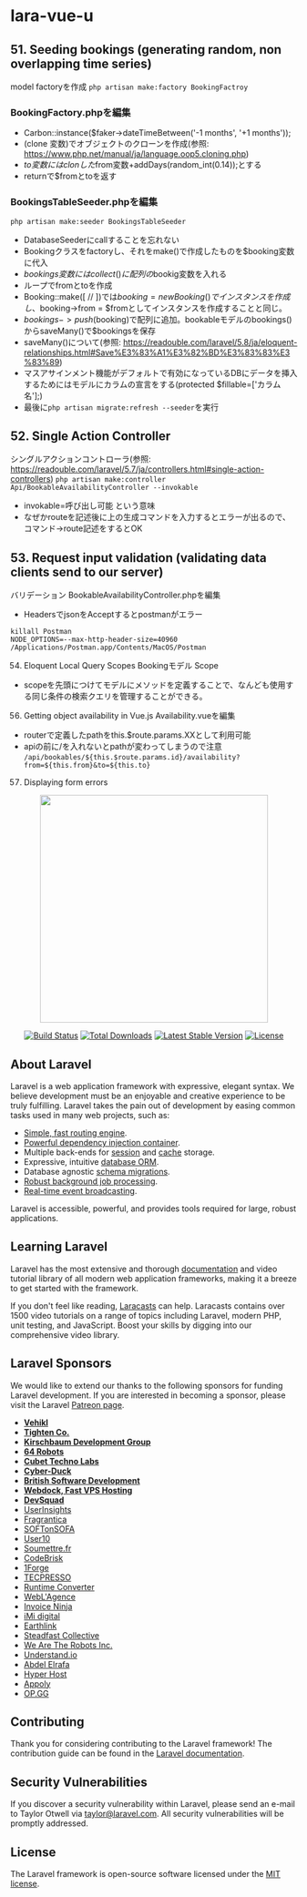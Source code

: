 
# lara-vue-u
## 51. Seeding bookings (generating random, non overlapping time series)
model factoryを作成 ```php artisan make:factory BookingFactroy```  
### BookingFactory.phpを編集
- Carbon::instance($faker->dateTimeBetween('-1 months', '+1 months'));
- (clone 変数)でオブジェクトのクローンを作成(参照: https://www.php.net/manual/ja/language.oop5.cloning.php)
- $to変数にはclonした$from変数+addDays(random_int(0.14));とする
- returnで$fromとtoを返す
### BookingsTableSeeder.phpを編集
```php artisan make:seeder BookingsTableSeeder```
- DatabaseSeederにcallすることを忘れない
- Bookingクラスをfactoryし、それをmake()で作成したものを$booking変数に代入
- $bookings変数にはcollect()に配列の$bookig変数を入れる 
- ループでfromとtoを作成
- Booking::make([ // ])では$booking = new Booking()でインスタンスを作成し、$booking->from = $fromとしてインスタンスを作成することと同じ。
- $bookings->push($booking)で配列に追加。bookableモデルのbookings()からsaveMany()で$bookingsを保存
- saveMany()について(参照: https://readouble.com/laravel/5.8/ja/eloquent-relationships.html#Save%E3%83%A1%E3%82%BD%E3%83%83%E3%83%89)
- マスアサインメント機能がデフォルトで有効になっているDBにデータを挿入するためにはモデルにカラムの宣言をする(protected $fillable=['カラム名'];)
- 最後に```php artisan migrate:refresh --seeder```を実行

## 52. Single Action Controller
シングルアクションコントローラ(参照: https://readouble.com/laravel/5.7/ja/controllers.html#single-action-controllers)
```php artisan make:controller Api/BookableAvailabilityController --invokable```
- invokable=呼び出し可能 という意味
- なぜかrouteを記述後に上の生成コマンドを入力するとエラーが出るので、コマンド→route記述をするとOK

## 53. Request input validation (validating data clients send to our server)
バリデーション
BookableAvailabilityController.phpを編集
- HeadersでjsonをAcceptするとpostmanがエラー
```
killall Postman
NODE_OPTIONS=--max-http-header-size=40960 /Applications/Postman.app/Contents/MacOS/Postman
```

54. Eloquent Local Query Scopes
Bookingモデル
Scope
- scopeを先頭につけてモデルにメソッドを定義することで、なんども使用する同じ条件の検索クエリを管理することができる。

56. Getting object availability in Vue.js
Availability.vueを編集
- routerで定義したpathをthis.$route.params.XXとして利用可能
- apiの前に/を入れないとpathが変わってしまうので注意
`/api/bookables/${this.$route.params.id}/availability?from=${this.from}&to=${this.to}`

57. Displaying form errors


<p align="center"><img src="https://res.cloudinary.com/dtfbvvkyp/image/upload/v1566331377/laravel-logolockup-cmyk-red.svg" width="400"></p>

<p align="center">
<a href="https://travis-ci.org/laravel/framework"><img src="https://travis-ci.org/laravel/framework.svg" alt="Build Status"></a>
<a href="https://packagist.org/packages/laravel/framework"><img src="https://poser.pugx.org/laravel/framework/d/total.svg" alt="Total Downloads"></a>
<a href="https://packagist.org/packages/laravel/framework"><img src="https://poser.pugx.org/laravel/framework/v/stable.svg" alt="Latest Stable Version"></a>
<a href="https://packagist.org/packages/laravel/framework"><img src="https://poser.pugx.org/laravel/framework/license.svg" alt="License"></a>
</p>

## About Laravel

Laravel is a web application framework with expressive, elegant syntax. We believe development must be an enjoyable and creative experience to be truly fulfilling. Laravel takes the pain out of development by easing common tasks used in many web projects, such as:

- [Simple, fast routing engine](https://laravel.com/docs/routing).
- [Powerful dependency injection container](https://laravel.com/docs/container).
- Multiple back-ends for [session](https://laravel.com/docs/session) and [cache](https://laravel.com/docs/cache) storage.
- Expressive, intuitive [database ORM](https://laravel.com/docs/eloquent).
- Database agnostic [schema migrations](https://laravel.com/docs/migrations).
- [Robust background job processing](https://laravel.com/docs/queues).
- [Real-time event broadcasting](https://laravel.com/docs/broadcasting).

Laravel is accessible, powerful, and provides tools required for large, robust applications.

## Learning Laravel

Laravel has the most extensive and thorough [documentation](https://laravel.com/docs) and video tutorial library of all modern web application frameworks, making it a breeze to get started with the framework.

If you don't feel like reading, [Laracasts](https://laracasts.com) can help. Laracasts contains over 1500 video tutorials on a range of topics including Laravel, modern PHP, unit testing, and JavaScript. Boost your skills by digging into our comprehensive video library.

## Laravel Sponsors

We would like to extend our thanks to the following sponsors for funding Laravel development. If you are interested in becoming a sponsor, please visit the Laravel [Patreon page](https://patreon.com/taylorotwell).

- **[Vehikl](https://vehikl.com/)**
- **[Tighten Co.](https://tighten.co)**
- **[Kirschbaum Development Group](https://kirschbaumdevelopment.com)**
- **[64 Robots](https://64robots.com)**
- **[Cubet Techno Labs](https://cubettech.com)**
- **[Cyber-Duck](https://cyber-duck.co.uk)**
- **[British Software Development](https://www.britishsoftware.co)**
- **[Webdock, Fast VPS Hosting](https://www.webdock.io/en)**
- **[DevSquad](https://devsquad.com)**
- [UserInsights](https://userinsights.com)
- [Fragrantica](https://www.fragrantica.com)
- [SOFTonSOFA](https://softonsofa.com/)
- [User10](https://user10.com)
- [Soumettre.fr](https://soumettre.fr/)
- [CodeBrisk](https://codebrisk.com)
- [1Forge](https://1forge.com)
- [TECPRESSO](https://tecpresso.co.jp/)
- [Runtime Converter](http://runtimeconverter.com/)
- [WebL'Agence](https://weblagence.com/)
- [Invoice Ninja](https://www.invoiceninja.com)
- [iMi digital](https://www.imi-digital.de/)
- [Earthlink](https://www.earthlink.ro/)
- [Steadfast Collective](https://steadfastcollective.com/)
- [We Are The Robots Inc.](https://watr.mx/)
- [Understand.io](https://www.understand.io/)
- [Abdel Elrafa](https://abdelelrafa.com)
- [Hyper Host](https://hyper.host)
- [Appoly](https://www.appoly.co.uk)
- [OP.GG](https://op.gg)

## Contributing

Thank you for considering contributing to the Laravel framework! The contribution guide can be found in the [Laravel documentation](https://laravel.com/docs/contributions).

## Security Vulnerabilities

If you discover a security vulnerability within Laravel, please send an e-mail to Taylor Otwell via [taylor@laravel.com](mailto:taylor@laravel.com). All security vulnerabilities will be promptly addressed.

## License

The Laravel framework is open-source software licensed under the [MIT license](https://opensource.org/licenses/MIT).


